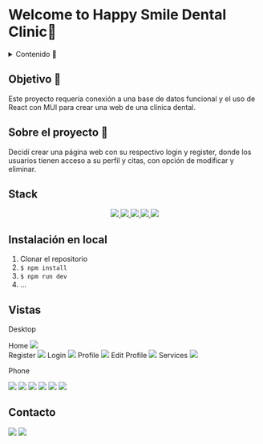 # Welcome to Happy Smile Dental Clinic🦷

<details>
  <summary>Contenido 📝</summary>
  <ol>
    <li><a href="#objetivo-🎯">Objetivo</a></li>
    <li><a href="#sobre-el-proyecto-🔎">Sobre el proyecto</a></li>
    <li><a href="#stack">Stack</a></li>
    <li><a href="#instalación-en-local">Instalación</a></li>
    <li><a href="#vistas">Vistas</a></li>
    <li><a href="#contacto">Contacto</a></li>
  </ol>
</details>

## Objetivo 🎯

Este proyecto requería conexión a una base de datos funcional y el uso de React con MUI para crear una web de una clínica dental.

## Sobre el proyecto 🔎

Decidí crear una página web con su respectivo login y register, donde los usuarios tienen acceso a su perfil y citas, con opción de modificar y eliminar.

## Stack

<div align="center">
<a href="https://www.reactjs.com/">
    <img src= "https://img.shields.io/badge/React-20232A?style=for-the-badge&logo=react&logoColor=61DAFB"/>
</a>
<a href="https://developer.mozilla.org/es/docs/Web/JavaScript">
    <img src= "https://img.shields.io/badge/javascript-%23323330.svg?style=for-the-badge&logo=javascript&logoColor=%23F7DF1E"/>
</a>
<a href="https://www.reactjs.com/">
    <img src= "https://img.shields.io/badge/MUI-%230081CB.svg?style=for-the-badge&logo=mui&logoColor=white"/>
</a>
<a href="https://www.reactjs.com/">
    <img src= "https://img.shields.io/badge/redux-%23593d88.svg?style=for-the-badge&logo=redux&logoColor=white"/>
</a>
<a href="https://www.reactjs.com/">
    <img src= "https://img.shields.io/badge/SASS-hotpink.svg?style=for-the-badge&logo=SASS&logoColor=white"/>
</a>
</div>

## Instalación en local

1. Clonar el repositorio
2. `$ npm install`
3. `$ npm run dev`
4. ...

## Vistas

Desktop

Home
<img src="public\images\screenshots\home-pc.png">  
Register
<img src="public\images\screenshots\register-pc.png">
Login
<img src="public\images\screenshots\login-pc.png">
Profile
<img src="public\images\screenshots\profile-pc.png">
Edit Profile
<img src="public\images\screenshots\edit-profile-pc.png">
Services
<img src="public\images\screenshots\services-pc.png">

Phone

<img src="public\images\screenshots\home-mobile.png">

<img src="public\images\screenshots\register-mobile.png">

<img src="public\images\screenshots\login-mobile.png">

<img src="public\images\screenshots\profile-mobile.png">

<img src="public\images\screenshots\edit-profile-mobile.png">

<img src="public\images\screenshots\services-mobile.png">

## Contacto

<a href = "mailto:yonetzymm@gmail.com"><img src="https://img.shields.io/badge/Gmail-C6362C?style=for-the-badge&logo=gmail&logoColor=white" target="_blank"></a>
<a href="https://www.linkedin.com/in/yonetzy-moreno/" target="_blank"><img src="https://img.shields.io/badge/-LinkedIn-%230077B5?style=for-the-badge&logo=linkedin&logoColor=white" target="_blank"></a>

</p>
